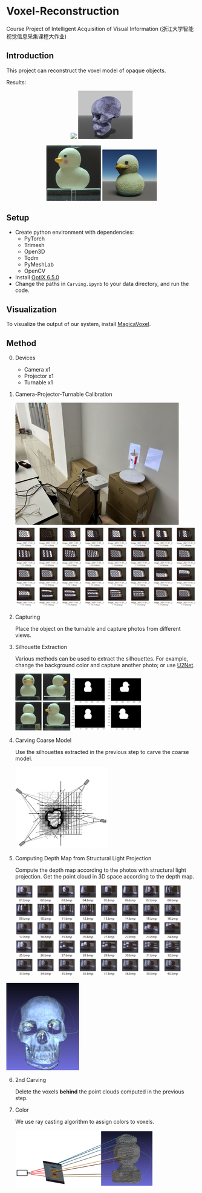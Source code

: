 # Voxel-Reconstruction
Course Project of Intelligent Acquisition of Visual Information (浙江大学智能视觉信息采集课程大作业)

## Introduction

This project can reconstruct the voxel model of opaque objects.

Results:

<p>
    <center>
        <img src="images/55.bmp" style="width:15vw;">
        <img src="images/Compare2.png" style="width:15vw;">
    </center>
</p>

<p>
    <center>
        <img src="images/image-20211102181512350.png" style="width:15vw;">
        <img src="images/Duck1.png" style="width:15vw;">
    </center>
</p>

## Setup

- Create python environment with dependencies:
  - PyTorch
  - Trimesh
  - Open3D
  - Tqdm
  - PyMeshLab
  - OpenCV
- Install [OptiX 6.5.0](https://developer.nvidia.com/designworks/optix/downloads/legacy)
- Change the paths in `Carving.ipynb` to your data directory, and run the code.

## Visualization

To visualize the output of our system, install [MagicaVoxel](https://ephtracy.github.io/).

## Method

0. Devices
   - Camera x1
   - Projector x1
   - Turnable x1

1. Camera-Projector-Turnable Calibration

   <img src="images/image-20221203125821393.png" alt="image-20221203125821393" style="zoom:50%;" />

   <img src="images/image-20221203125755541.png" alt="image-20221203125755541" style="zoom: 50%;" />

2. Capturing

   Place the object on the turnable and capture photos from different views.

3. Silhouette Extraction

   Various methods can be used to extract the silhouettes. For example, change the background color and capture another photo; or use [U2Net](https://github.com/xuebinqin/U-2-Net).

   <img src="images/image-20211102180214541.png" alt="image-20211102180214541" style="zoom:25%;" /><img src="images/image-20211102175559264.png" alt="image-20211102175559264" style="width:20vw;" />

4. Carving Coarse Model

   Use the silhouettes extracted in the previous step to carve the coarse model.

   <img src="images/6-Figure5-1.png" alt="6-Figure5-1" style="zoom: 50%;" />

5. Computing Depth Map from Structural Light Projection

   Compute the depth map according to the photos with structural light projection. Get the point cloud in 3D space according to the depth map.

   <img src="images/image-20221203131727047.png" alt="image-20221203131727047" style="zoom:50%;" />

<img src="images/image-20221203132620650.png" alt="image-20221203132620650" style="width:20vw;" />

6. 2nd Carving

   Delete the voxels **behind** the point clouds computed in the previous step.

7. Color

   We use ray casting algorithm to assign colors to voxels.

   <img src="images/image-20221203132940001.png" alt="image-20221203132940001" style="zoom:50%;" />
